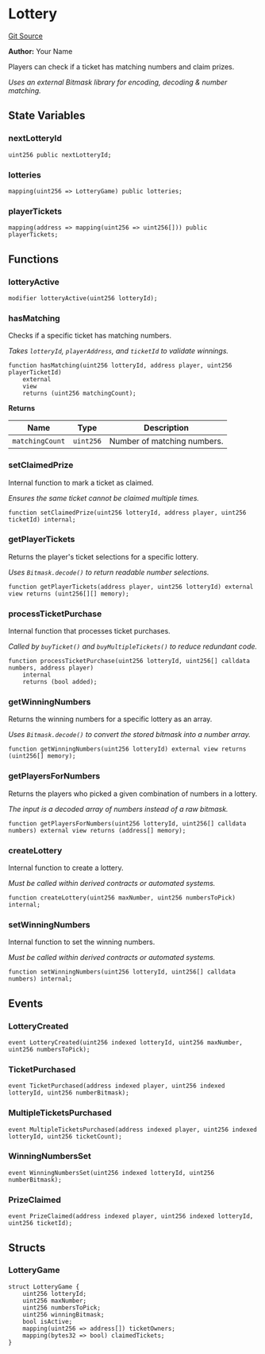 # Lottery
[Git Source](https://github.com//PermissionlessGames/degen-casino/blob/611282bb679741918d25b2d11b7ff264f22837af/src/lottery/Lottery.sol)

**Author:**
Your Name

Players can check if a ticket has matching numbers and claim prizes.

*Uses an external Bitmask library for encoding, decoding & number matching.*


## State Variables
### nextLotteryId

```solidity
uint256 public nextLotteryId;
```


### lotteries

```solidity
mapping(uint256 => LotteryGame) public lotteries;
```


### playerTickets

```solidity
mapping(address => mapping(uint256 => uint256[])) public playerTickets;
```


## Functions
### lotteryActive


```solidity
modifier lotteryActive(uint256 lotteryId);
```

### hasMatching

Checks if a specific ticket has matching numbers.

*Takes `lotteryId`, `playerAddress`, and `ticketId` to validate winnings.*


```solidity
function hasMatching(uint256 lotteryId, address player, uint256 playerTicketId)
    external
    view
    returns (uint256 matchingCount);
```
**Returns**

|Name|Type|Description|
|----|----|-----------|
|`matchingCount`|`uint256`|Number of matching numbers.|


### setClaimedPrize

Internal function to mark a ticket as claimed.

*Ensures the same ticket cannot be claimed multiple times.*


```solidity
function setClaimedPrize(uint256 lotteryId, address player, uint256 ticketId) internal;
```

### getPlayerTickets

Returns the player's ticket selections for a specific lottery.

*Uses `Bitmask.decode()` to return readable number selections.*


```solidity
function getPlayerTickets(address player, uint256 lotteryId) external view returns (uint256[][] memory);
```

### processTicketPurchase

Internal function that processes ticket purchases.

*Called by `buyTicket()` and `buyMultipleTickets()` to reduce redundant code.*


```solidity
function processTicketPurchase(uint256 lotteryId, uint256[] calldata numbers, address player)
    internal
    returns (bool added);
```

### getWinningNumbers

Returns the winning numbers for a specific lottery as an array.

*Uses `Bitmask.decode()` to convert the stored bitmask into a number array.*


```solidity
function getWinningNumbers(uint256 lotteryId) external view returns (uint256[] memory);
```

### getPlayersForNumbers

Returns the players who picked a given combination of numbers in a lottery.

*The input is a decoded array of numbers instead of a raw bitmask.*


```solidity
function getPlayersForNumbers(uint256 lotteryId, uint256[] calldata numbers) external view returns (address[] memory);
```

### createLottery

Internal function to create a lottery.

*Must be called within derived contracts or automated systems.*


```solidity
function createLottery(uint256 maxNumber, uint256 numbersToPick) internal;
```

### setWinningNumbers

Internal function to set the winning numbers.

*Must be called within derived contracts or automated systems.*


```solidity
function setWinningNumbers(uint256 lotteryId, uint256[] calldata numbers) internal;
```

## Events
### LotteryCreated

```solidity
event LotteryCreated(uint256 indexed lotteryId, uint256 maxNumber, uint256 numbersToPick);
```

### TicketPurchased

```solidity
event TicketPurchased(address indexed player, uint256 indexed lotteryId, uint256 numberBitmask);
```

### MultipleTicketsPurchased

```solidity
event MultipleTicketsPurchased(address indexed player, uint256 indexed lotteryId, uint256 ticketCount);
```

### WinningNumbersSet

```solidity
event WinningNumbersSet(uint256 indexed lotteryId, uint256 numberBitmask);
```

### PrizeClaimed

```solidity
event PrizeClaimed(address indexed player, uint256 indexed lotteryId, uint256 ticketId);
```

## Structs
### LotteryGame

```solidity
struct LotteryGame {
    uint256 lotteryId;
    uint256 maxNumber;
    uint256 numbersToPick;
    uint256 winningBitmask;
    bool isActive;
    mapping(uint256 => address[]) ticketOwners;
    mapping(bytes32 => bool) claimedTickets;
}
```

